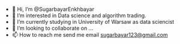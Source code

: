 - 👋 Hi, I’m @SugarbayarEnkhbayar
- 👀 I’m interested in Data science and algorithm trading.
- 🌱 I’m currently studying in University of Warsaw as data sciencist
- 💞️ I’m looking to collaborate on ...
- 📫 How to reach me send me email sugarbayar123@gmail.com

<!---
SugarbayarEnkhbayar/SugarbayarEnkhbayar is a ✨ special ✨ repository because its `README.md` (this file) appears on your GitHub profile.
You can click the Preview link to take a look at your changes.
--->
